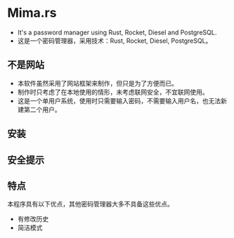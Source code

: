 # Mima.rs

- It's a password manager using Rust, Rocket, Diesel and PostgreSQL.
- 这是一个密码管理器，采用技术：Rust, Rocket, Diesel, PostgreSQL。

## 不是网站

- 本软件虽然采用了网站框架来制作，但只是为了方便而已。
- 制作时只考虑了在本地使用的情形，未考虑联网安全，不宜联网使用。
- 这是一个单用户系统，使用时只需要输入密码，不需要输入用户名，也无法新建第二个用户。

## 安装

## 安全提示

## 特点

本程序具有以下优点，其他密码管理器大多不具备这些优点。

- 有修改历史
- 简洁模式
